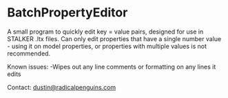 BatchPropertyEditor
===================

A small program to quickly edit key = value pairs, designed for use in STALKER .ltx files.
Can only edit properties that have a single number value - using it on model properties, or properties with multiple values is not recommended.

Known issues:
-Wipes out any line comments or formatting on any lines it edits



Contact:
dustin@radicalpenguins.com
